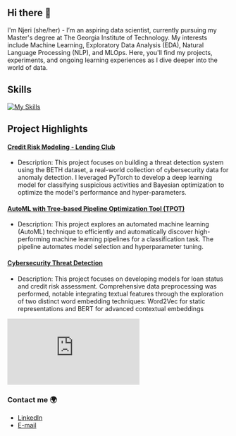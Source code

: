 ## Hi there 👋
I'm Njeri (she/her) - I’m an aspiring data scientist, currently pursuing my Master's degree at The Georgia Institute of Technology. My interests include Machine Learning, Exploratory Data Analysis (EDA), Natural Language Processing (NLP), and MLOps. Here, you'll find my projects, experiments, and ongoing learning experiences as I dive deeper into the world of data.

## Skills
[![My Skills](https://skillicons.dev/icons?i=py,mysql,pytorch,tensorflow,sklearn)](https://skillicons.dev)

## Project Highlights
#### [**Credit Risk Modeling - Lending Club**](https://github.com/njeriw/CreditRiskModeling)
* Description: This project focuses on building a threat detection system using the BETH dataset, a real-world collection of cybersecurity data for anomaly detection. I leveraged PyTorch to develop a deep learning model for classifying suspicious activities and Bayesian optimization to optimize the model's performance and hyper-parameters.
#### [**AutoML with Tree-based Pipeline Optimization Tool (TPOT)**](https://github.com/njeriw/AutoML)
* Description: This project explores an automated machine learning (AutoML) technique to efficiently and automatically discover high-performing machine learning pipelines for a classification task. The pipeline automates model selection and hyperparameter tuning.
#### [**Cybersecurity Threat Detection**](https://github.com/njeriw/CybersecurityThreatDetection)
* Description: This project focuses on developing models for loan status and credit risk assessment. Comprehensive data preprocessing was performed, notable integrating textual features through the exploration of two distinct word embedding techniques: Word2Vec for static representations and BERT for advanced contextual embeddings

![960x0](https://github.com/user-attachments/files/21499301/Grey.Blue.Pixel.Tech.Computer.Presentation.pdf)


### Contact me 🌍
* [LinkedIn](https://www.linkedin.com/in/njeri-white/)
* [E-mail](mailto:white.njeriimani@gmail.com)

<!--
**njeriw/njeriw** is a ✨ _special_ ✨ repository because its `README.md` (this file) appears on your GitHub profile.

Here are some ideas to get you started:

- 🔭 I’m currently working on ...
- 🌱 I’m currently learning ...
- 👯 I’m looking to collaborate on ...
- 🤔 I’m looking for help with ...
- 💬 Ask me about ...
- 📫 How to reach me: ...
- 😄 Pronouns: ...
- ⚡ Fun fact: ...
-->
